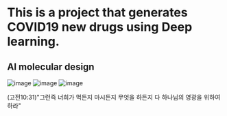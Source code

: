 # This is a project that generates COVID19 new drugs using Deep learning.
## AI molecular design

![image](https://miro.medium.com/max/700/1*CPvDjFMHI-CR1XM5vum6zA.jpeg)
![image](https://miro.medium.com/max/700/1*zt5S-GWw3zHz65Yv0Dum5Q.png)
![image](https://miro.medium.com/max/592/1*zu7IspPdUPwACv3yqJfejA.png)

(고전10:31)"그런즉 너희가 먹든지 마시든지 무엇을 하든지 다 하나님의 영광을 위하여 하라"
